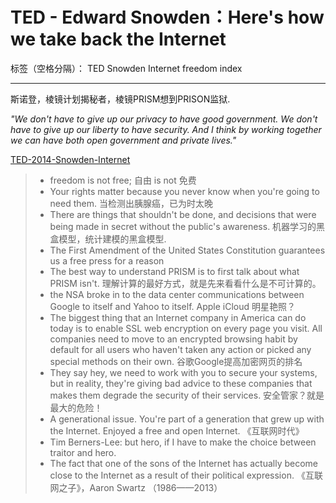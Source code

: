 # TED - Edward Snowden：Here's how we take back the Internet

标签（空格分隔）： TED Snowden Internet freedom index

---

斯诺登，棱镜计划揭秘者，棱镜PRISM想到PRISON监狱.

*"We don't have to give up our privacy to have good government. 
We don't have to give up our liberty to have security. 
And I think by working together we can have both open government and private lives."*

[TED-2014-Snowden-Internet][1]

[1]: http://www.ted.com/talks/edward_snowden_here_s_how_we_take_back_the_internet

>* freedom is not free; 自由 is not 免费
>* Your rights matter because you never know when you're going to need them. 当检测出胰腺癌，已为时太晚
>* There are things that shouldn't be done, and decisions that were being made in secret without the public's awareness. 机器学习的黑盒模型，统计建模的黑盒模型.
>* The First Amendment of the United States Constitution guarantees us a free press for a reason
>* The best way to understand PRISM is to first talk about what PRISM isn't. 理解计算的最好方式，就是先来看看什么是不可计算的。
>* the NSA broke in to the data center communications between Google to itself and Yahoo to itself. Apple iCloud 明星艳照？
>* The biggest thing that an Internet company in America can do today is to enable SSL web encryption on every page you visit. All companies need to move to an encrypted browsing habit by default for all users who haven't taken any action or picked any special methods on their own. 谷歌Google提高加密网页的排名
>* They say hey, we need to work with you to secure your systems, but in reality, they're giving bad advice to these companies that makes them degrade the security of their services. 安全管家？就是最大的危险！
>* A generational issue. You're part of a generation that grew up with the Internet. Enjoyed a free and open Internet. 《互联网时代》
>* Tim Berners-Lee: but hero, if I have to make the choice between traitor and hero. 
>* The fact that one of the sons of the Internet has actually become close to the Internet as a result of their political expression. 《互联网之子》，Aaron Swartz （1986——2013）


